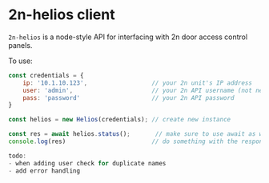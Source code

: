 # 2n-helios client

`2n-helios` is a node-style API for interfacing with 2n door access control panels.

To use:
```js
const credentials = {
    ip: '10.1.10.123',                  // your 2n unit's IP address
    user: 'admin',                      // your 2n API username (not necessarily the same as the web interface login)
    pass: 'password'                    // your 2n API password
}

const helios = new Helios(credentials); // create new instance

const res = await helios.status();       // make sure to use await as we're dealing with promises
console.log(res)                        // do something with the response

todo:
- when adding user check for duplicate names
- add error handling
```